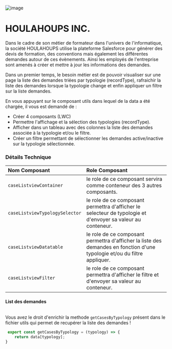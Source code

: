 ![image](https://user-images.githubusercontent.com/115108908/194173019-6e22662e-f6e3-492f-a9c5-3bd77bea29ce.png)


# HOULAHOUPS INC.

Dans le cadre de son métier de formateur dans l'univers de l'informatique, la société HOULAHOUPS utilise la plateforme Salesforce pour générer des devis de formation, des conventions mais également les différentes demandes autour de ces évènements. Ainsi les employés de l'entreprise sont amenés à créer et mettre à jour les informations des demandes.

Dans un premier temps, le besoin métier est de pouvoir visualiser sur une page la liste des demandes triées par typologie (recordType), rafraichir la liste des demandes lorsque la typologie change et enfin appliquer un filtre sur la liste demandes.

En vous appuyant sur le composant utils dans lequel de la data a été chargée, il vous est demandé de :

- Créer 4 composants (LWC)
- Permettre l'affichage et la sélection des typologies (recordType).
- Afficher dans un tableau avec des colonnes la liste des demandes associée à la typologie et/ou le filtre.
- Créer un filtre permettant de sélectionner les demandes active/inactive sur la typologie sélectionnée.


### Détails Technique
  
| Nom Composant | Role Composant |
| :--- | :--- |
| `caseListviewContainer` | le role de ce composant servira comme conteneur des 3 autres composants. |
| `caseListviewTypologySelector` | le role de ce composant permettra d'afficher le selecteur de typologie et d'envoyer sa valeur au conteneur. |
| `caseListviewDatatable` | le role de ce composant permettra d'afficher la liste des demandes en fonction d'une typologie et/ou du filtre appliquer. |
| `caseListviewFilter` | le role de ce composant permettra d'afficher le filtre et d'envoyer sa valeur au conteneur. |
  

#### List des demandes
```

```


Vous avez le droit d'enrichir la methode `getCasesByTypology` présent dans le fichier utils qui permet de recupérer la liste des demandes !
  
```javascript
 export const getCasesByTypology = (typology) => { 
    return data[typology];
}
```



 
 
